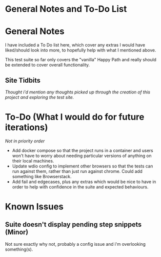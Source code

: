 # General Notes and To-Do List

# General Notes

I have included a To Do list here, which cover any extras I would have liked/should look into more, to hopefully help with what I mentioned above.

This test suite so far only covers the "vanilla" Happy Path and really should be extended to cover overall functionality.

## Site Tidbits

_Thought i'd mention any thoughts picked up through the creation of this project and exploring the test site._

# To-Do (What I would do for future iterations)

_Not in priority order_

- Add docker compose so that the project runs in a container and users won't have to worry about needing particular versions of anything on their local machines.
- Update wdio config to implement other browsers so that the tests can run against them, rather than just run against chrome. Could add something like Browserstack.
- Add fail and edgecases, plus any extras which would be nice to have in order to help with confidence in the suite and expected behaviours.

# Known Issues

## Suite doesn't display pending step snippets (Minor)

Not sure exactly why not, probably a config issue and i'm overlooking something(s).
